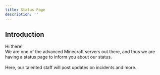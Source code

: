 ```yaml
---
title: Status Page
description: ''
---
```

## Introduction

Hi there!\
We are one of the advanced Minecraft servers out there, and thus we are having a status page to inform you about our status.\
\
Here, our talented staff will post updates on incidents and more.